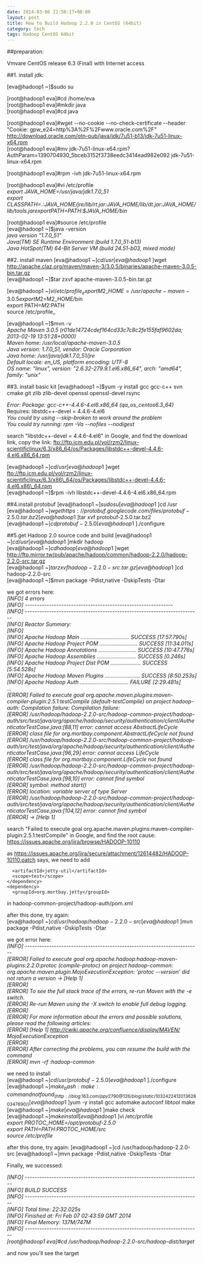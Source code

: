 ```yaml
---
date: 2014-03-06 22:50:17+00:00
layout: post
title: How to Build Hadoop 2.2.0 in CentOS (64bit)
category: tech
tags: Hadoop CentOS 64bit
---
```


##preparation:

Vmvare CentOS release 6.3 (Final) with Internet access

##1. install jdk:

[eva@hadoop1 ~]$sudo su

[root@hadoop1 eva]#cd /home/eva  
[root@hadoop1 eva]#mkdir java  
[root@hadoop1 eva]#cd java

[root@hadoop1 eva]#wget --no-cookie --no-check-certificate --header "Cookie: gpw\_e24=http%3A%2F%2Fwww.oracle.com%2F" http://download.oracle.com/otn-pub/java/jdk/7u51-b13/jdk-7u51-linux-x64.rpm  
[root@hadoop1 eva]#mv jdk-7u51-linux-x64.rpm\?AuthParam\=1390704930_5bceb3152f3738eedc3414ead982e092 jdk-7u51-linux-x64.rpm

[root@hadoop1 eva]#rpm -ivh jdk-7u51-linux-x64.rpm

[root@hadoop1 eva]#vi /etc/profile  
_export JAVA\_HOME=/usr/java/jdk1.7.0\_51  
export CLASSPATH=.:$JAVA\_HOME/jre/lib/rt.jar:$JAVA\_HOME/lib/dt.jar:$JAVA\_HOME/lib/tools.jar  
export PATH=$PATH:$JAVA\_HOME/bin_

[root@hadoop1 eva]#source /etc/profile  
[eva@hadoop1 ~]$java -version  
_java version "1.7.0\_51"  
Java(TM) SE Runtime Environment (build 1.7.0\_51-b13)  
Java HotSpot(TM) 64-Bit Server VM (build 24.51-b03, mixed mode)_  

##2. install maven
[eva@hadoop1 ~]$cd /usr  
[eva@hadoop1 ~]$wget http://apache.claz.org/maven/maven-3/3.0.5/binaries/apache-maven-3.0.5-bin.tar.gz  
[eva@hadoop1 ~]$tar zxvf apache-maven-3.0.5-bin.tar.gz

[eva@hadoop1 ~]$vi /etc/profile  
_export M2\_HOME=/usr/apache-maven-3.0.5  
export M2=$M2\_HOME/bin  
export PATH=$M2:$PATH  
source /etc/profile_   

[eva@hadoop1 ~]$mvn -v  
_Apache Maven 3.0.5 (r01de14724cdef164cd33c7c8c2fe155faf9602da; 2013-02-19 13:51:28+0000)  
Maven home: /usr/local/apache-maven-3.0.5  
Java version: 1.7.0\_51, vendor: Oracle Corporation  
Java home: /usr/java/jdk1.7.0\_51/jre  
Default locale: en\_US, platform encoding: UTF-8  
OS name: "linux", version: "2.6.32-279.9.1.el6.x86\_64", arch: "amd64", family: "unix"_

##3. install basic kit
[eva@hadoop1 ~]$yum -y install gcc  gcc-c++  svn  cmake git zlib zlib-devel openssl openssl-devel rsync  

_Error: Package: gcc-c++-4.4.6-4.el6.x86\_64 (qa\_os\_centos6.3\_64)_  
           Requires: libstdc++-devel = 4.4.6-4.el6  
_You could try using --skip-broken to work around the problem_  
_You could try running: rpm -Va --nofiles --nodigest_
  
search "libstdc++-devel = 4.4.6-4.el6" in Google, and find the download link, copy the link:
ftp://ftp.icm.edu.pl/vol/rzm2/linux-scientificlinux/6.3/x86_64/os/Packages/libstdc++-devel-4.4.6-4.el6.x86_64.rpm

[eva@hadoop1 ~]$cd /usr  
[eva@hadoop1 ~]$wget ftp://ftp.icm.edu.pl/vol/rzm2/linux-scientificlinux/6.3/x86\_64/os/Packages/libstdc++-devel-4.4.6-4.el6.x86\_64.rpm  
[eva@hadoop1 ~]$rpm -ivh libstdc++-devel-4.4.6-4.el6.x86\_64.rpm  

##4.install protobuf
[eva@hadoop1 ~]$sudo su  
[eva@hadoop1 ~]$cd /usr  
[eva@hadoop1 ~]$wget https://protobuf.googlecode.com/files/protobuf-2.5.0.tar.bz2  
[eva@hadoop1 ~]$tar xvf protobuf-2.5.0.tar.bz2  
[eva@hadoop1 ~]$cd protobuf-2.5.0  
[eva@hadoop1 ~]$./configure  

##5.get Hadoop 2.0 source code and build
[eva@hadoop1 ~]$cd /usr  
[eva@hadoop1 ~]$mkdir hadoop  
[eva@hadoop1 ~]$cd hadoop  
[eva@hadoop1 ~]$wget http://ftp.mirror.tw/pub/apache/hadoop/common/hadoop-2.2.0/hadoop-2.2.0-src.tar.gz  
[eva@hadoop1 ~]$tar zxvf hadoop-2.2.0-src.tar.gz  
[eva@hadoop1 ~]$cd hadoop-2.2.0-src  
[eva@hadoop1 ~]$mvn package -Pdist,native -DskipTests -Dtar  

we got errors here:  
_[INFO] 4 errors  
[INFO] -------------------------------------------------------------  
[INFO] ------------------------------------------------------------------------  
[INFO] Reactor Summary:  
[INFO]  
[INFO] Apache Hadoop Main ................................ SUCCESS [17:57.790s]  
[INFO] Apache Hadoop Project POM ......................... SUCCESS [11:34.011s]  
[INFO] Apache Hadoop Annotations ......................... SUCCESS [10:47.776s]  
[INFO] Apache Hadoop Assemblies .......................... SUCCESS [0.246s]  
[INFO] Apache Hadoop Project Dist POM .................... SUCCESS [5:54.528s]  
[INFO] Apache Hadoop Maven Plugins ....................... SUCCESS [8:50.253s]  
[INFO] Apache Hadoop Auth ................................ FAILURE [2:29.481s]  
...  
[ERROR] Failed to execute goal org.apache.maven.plugins:maven-compiler-plugin:2.5.1:testCompile (default-testCompile) on project hadoop-auth: Compilation failure: Compilation failure:  
[ERROR] /usr/hadoop/hadoop-2.2.0-src/hadoop-common-project/hadoop-auth/src/test/java/org/apache/hadoop/security/authentication/client/AuthenticatorTestCase.java:[88,11] error: cannot access AbstractLifeCycle  
[ERROR] class file for org.mortbay.component.AbstractLifeCycle not found  
[ERROR] /usr/hadoop/hadoop-2.2.0-src/hadoop-common-project/hadoop-auth/src/test/java/org/apache/hadoop/security/authentication/client/AuthenticatorTestCase.java:[96,29] error: cannot access LifeCycle  
[ERROR] class file for org.mortbay.component.LifeCycle not found  
[ERROR] /usr/hadoop/hadoop-2.2.0-src/hadoop-common-project/hadoop-auth/src/test/java/org/apache/hadoop/security/authentication/client/AuthenticatorTestCase.java:[98,10] error: cannot find symbol  
[ERROR] symbol:   method start()  
[ERROR] location: variable server of type Server  
[ERROR] /usr/hadoop/hadoop-2.2.0-src/hadoop-common-project/hadoop-auth/src/test/java/org/apache/hadoop/security/authentication/client/AuthenticatorTestCase.java:[104,12] error: cannot find symbol  
[ERROR] -> [Help 1]_  

search "Failed to execute goal org.apache.maven.plugins:maven-compiler-plugin:2.5.1:testCompile" in Google, and find the root cause:
https://issues.apache.org/jira/browse/HADOOP-10110

as https://issues.apache.org/jira/secure/attachment/12614482/HADOOP-10110.patch says,
we need to add   

      <artifactId>jetty-util</artifactId>  
      <scope>test</scope>  
    </dependency>  
    <dependency>  
      <groupId>org.mortbay.jetty</groupId>  

in hadoop-common-project/hadoop-auth/pom.xml  

after this done, try again:  
[eva@hadoop1 ~]$cd /usr/hadoop/hadoop-2.2.0-src  
[eva@hadoop1 ~]$mvn package -Pdist,native -DskipTests -Dtar  

we got error here:  
_[INFO] ------------------------------------------------------------------------  
[ERROR] Failed to execute goal org.apache.hadoop:hadoop-maven-plugins:2.2.0:protoc (compile-protoc) on project hadoop-common:   org.apache.maven.plugin.MojoExecutionException: 'protoc --version' did not return a version -> [Help 1]  
[ERROR]  
[ERROR] To see the full stack trace of the errors, re-run Maven with the -e switch.  
[ERROR] Re-run Maven using the -X switch to enable full debug logging.  
[ERROR]  
[ERROR] For more information about the errors and possible solutions, please read the following articles:  
[ERROR] [Help 1] http://cwiki.apache.org/confluence/display/MAVEN/  MojoExecutionException  
[ERROR]  
[ERROR] After correcting the problems, you can resume the build with the command  
[ERROR]   mvn <goals> -rf :hadoop-common_
  
we need to install  
[eva@hadoop1 ~]$cd /usr/protobuf-2.5.0  
[eva@hadoop1 ~]$./configure  
[eva@hadoop1 ~]$make  
_bash: make: command not found_  
(http://blog.163.com/ppy2790@126/blog/static/10324224120136280347690/)  
[eva@hadoop1 ~]$yum -y install gcc automake autoconf libtool make  
[eva@hadoop1 ~]$make  
[eva@hadoop1 ~]$make check  
[eva@hadoop1 ~]$make install  
[eva@hadoop1 ~]$vi /etc/profile  
_export PROTOC\_HOME=/opt/protobuf-2.5.0  
export PATH=$PATH:$PROTOC\_HOME/src  
source /etc/profile_  

after this done, try again:
[eva@hadoop1 ~]cd /usr/hadoop/hadoop-2.2.0-src
[eva@hadoop1 ~]mvn package -Pdist,native -DskipTests -Dtar

Finally, we successed:

_[INFO] ------------------------------------------------------------------------  
[INFO] BUILD SUCCESS  
[INFO] ------------------------------------------------------------------------  
[INFO] Total time: 22:32.025s  
[INFO] Finished at: Fri Feb 07 02:43:59 GMT 2014  
[INFO] Final Memory: 137M/747M  
[INFO] ------------------------------------------------------------------------  
[root@hadoop1 eva]#cd /usr/hadoop/hadoop-2.2.0-src/hadoop-dist/target_  

and now you'll see the target

